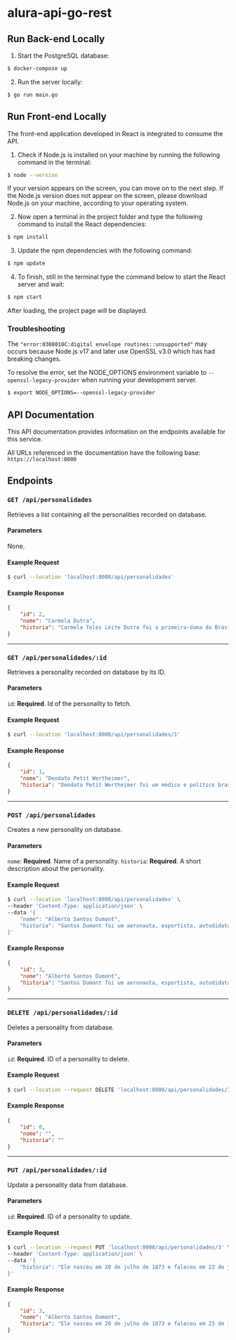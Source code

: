 # alura-api-go-rest

## Run Back-end Locally

1. Start the PostgreSQL database:
```sh
$ docker-compose up
```

2. Run the server locally:
```sh
$ go run main.go
```

## Run Front-end Locally

The front-end application developed in React is integrated to consume the API.

1. Check if Node.js is installed on your machine by running the following command in the terminal:
```sh
$ node --version
```

If your version appears on the screen, you can move on to the next step. If the Node.js version does not appear on the screen, please download Node.js on your machine, according to your operating system.

2. Now open a terminal in the project folder and type the following command to install the React dependencies:
```sh
$ npm install
```

3. Update the npm dependencies with the following command:
```sh
$ npm update
```

4. To finish, still in the terminal type the command below to start the React server and wait:
```sh
$ npm start
```

After loading, the project page will be displayed.

### Troubleshooting

The `"error:0308010C:digital envelope routines::unsupported"` may occurs because Node.js v17 and later use OpenSSL v3.0 which has had breaking changes.

To resolve the error, set the NODE_OPTIONS environment variable to `--openssl-legacy-provider` when running your development server.

```sh
$ export NODE_OPTIONS=--openssl-legacy-provider
```

## API Documentation

This API documentation provides information on the endpoints available for this service.

All URLs referenced in the documentation have the following base: `https://localhost:8000`

## Endpoints

### `GET /api/personalidades`

Retrieves a list containing all the personalities recorded on database.

#### Parameters

None.

#### Example Request

```sh
$ curl --location 'localhost:8000/api/personalidades'
```

#### Example Response

```json
{
    "id": 2,
    "nome": "Carmela Dutra",
    "historia": "Carmela Teles Leite Dutra foi a primeira-dama do Brasil, de 31 de janeiro de 1946 até a sua morte, tendo sido a esposa de Eurico Gaspar Dutra, 16.º Presidente do Brasil. Era, carinhosamente, chamada de Dona Santinha, pela sua forte religiosidade, fazendo seu marido abrir uma capelinha no Palácio Guanabara."
}
```

---
### `GET /api/personalidades/:id`

Retrieves a personality recorded on database by its ID.

#### Parameters

`id`: **Required**. Id of the personality to fetch.

#### Example Request

```sh
$ curl --location 'localhost:8000/api/personalidades/1'
```

#### Example Response

```json
{
    "id": 1,
    "nome": "Deodato Petit Wertheimer",
    "historia": "Deodato Petit Wertheimer foi um médico e político brasileiro, seus primeiros anos de vida foram em São Paulo, mas logo mudou para Nova Friburgo no Estado do Rio de Janeiro e com 11 anos de idade ingressou no Colégio Anchieta dos jesuítas."
}
```

---
### `POST /api/personalidades`

Creates a new personality on database.

#### Parameters

`nome`: **Required**. Name of a personality.
`historia`: **Required**. A short description about the personality.

#### Example Request

```sh
$ curl --location 'localhost:8000/api/personalidades' \
--header 'Content-Type: application/json' \
--data '{
    "nome": "Alberto Santos Dumont",
    "historia": "Santos Dumont foi um aeronauta, esportista, autodidata e inventor brasileiro. Em 23 de outubro de 1906, ele voou cerca de sessenta metros a uma altura de dois a três metros com o Oiseau de Proie (francês para “ave de rapina”), no Campo de Bagatelle, em Paris. Em 12 de novembro de 1906, percorreu 220 metros a uma altura de seis metros com o Oiseau de Proie III"
}'
```

#### Example Response

```json
{
    "id": 3,
    "nome": "Alberto Santos Dumont",
    "historia": "Santos Dumont foi um aeronauta, esportista, autodidata e inventor brasileiro. Em 23 de outubro de 1906, ele voou cerca de sessenta metros a uma altura de dois a três metros com o Oiseau de Proie (francês para “ave de rapina”), no Campo de Bagatelle, em Paris. Em 12 de novembro de 1906, percorreu 220 metros a uma altura de seis metros com o Oiseau de Proie III"
}
```

---
### `DELETE /api/personalidades/:id`

Deletes a personality from database.

#### Parameters

`id`: **Required**. ID of a personality to delete.

#### Example Request

```sh
$ curl --location --request DELETE 'localhost:8000/api/personalidades/3'
```

#### Example Response

```json
{
    "id": 0,
    "nome": "",
    "historia": ""
}
```

---
### `PUT /api/personalidades/:id`

Update a personality data from database.

#### Parameters

`id`: **Required**. ID of a personality to update.

#### Example Request

```sh
$ curl --location --request PUT 'localhost:8000/api/personalidades/3' \
--header 'Content-Type: application/json' \
--data '{
    "historia": "Ele nasceu em 20 de julho de 1873 e faleceu em 23 de julho de 1932. Ele projetou, construiu e voou os primeiros balões dirigíveis com motor a gasolina. Ele também foi o primeiro a decolar a bordo de um avião impulsionado por um motor a gasolina"
}'
```

#### Example Response

```json
{
    "id": 3,
    "nome": "Alberto Santos Dumont",
    "historia": "Ele nasceu em 20 de julho de 1873 e faleceu em 23 de julho de 1932. Ele projetou, construiu e voou os primeiros balões dirigíveis com motor a gasolina. Ele também foi o primeiro a decolar a bordo de um avião impulsionado por um motor a gasolina"
}
```
